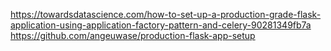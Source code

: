 https://towardsdatascience.com/how-to-set-up-a-production-grade-flask-application-using-application-factory-pattern-and-celery-90281349fb7a
https://github.com/angeuwase/production-flask-app-setup
